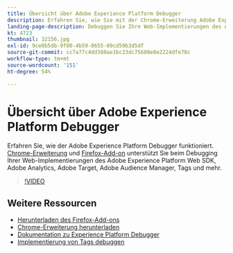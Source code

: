 ```yaml
---
title: Übersicht über Adobe Experience Platform Debugger
description: Erfahren Sie, wie Sie mit der Chrome-Erweiterung Adobe Experience Platform Debugger und dem Firefox-Add-on Ihre Web-Implementierungen des Adobe Experience Platform Web SDK sowie von Adobe Analytics, Adobe Target, Adobe Audience Manager, Tags und mehr debuggen können.
landing-page-description: Debuggen Sie Ihre Web-Implementierungen des Adobe Experience Platform Web SDK und von Experience Cloud-Programmen.
kt: 4723
thumbnail: 32156.jpg
exl-id: 9ce0b5db-9f00-4b59-8655-09cd59b3d5df
source-git-commit: cc7a77c4dd380ae1bc23dc75608e8e2224dfe78c
workflow-type: tm+mt
source-wordcount: '151'
ht-degree: 54%

---
```


# Übersicht über Adobe Experience Platform Debugger

Erfahren Sie, wie der Adobe Experience Platform Debugger funktioniert. [Chrome-Erweiterung](https://chrome.google.com/webstore/detail/adobe-experience-platform/bfnnokhpnncpkdmbokanobigaccjkpob) und [Firefox-Add-on](https://addons.mozilla.org/de/firefox/addon/adobe-experience-platform-dbg/) unterstützt Sie beim Debugging Ihrer Web-Implementierungen des Adobe Experience Platform Web SDK, Adobe Analytics, Adobe Target, Adobe Audience Manager, Tags und mehr.

>[!VIDEO](https://video.tv.adobe.com/v/32156?quality=12&learn=on)

## Weitere Ressourcen

* [Herunterladen des Firefox-Add-ons](https://addons.mozilla.org/de/firefox/addon/adobe-experience-platform-dbg/)
* [Chrome-Erweiterung herunterladen](https://chrome.google.com/webstore/detail/adobe-experience-platform/bfnnokhpnncpkdmbokanobigaccjkpob)
* [Dokumentation zu Experience Platform Debugger](https://experienceleague.adobe.com/docs/debugger/using-v2/experience-cloud-debugger.html?lang=de)
* [Implementierung von Tags debuggen](https://experienceleague.adobe.com/docs/experience-manager-learn/sites/integrations/experience-platform-launch/debug-launch-implementation.html)

